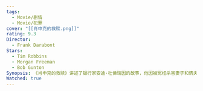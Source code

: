 ```yaml
---
tags:
  - Movie/剧情
  - Movie/犯罪
cover: "[[肖申克的救赎.png]]"
rating: 9.3
Director:
  - Frank Darabont
Stars:
  - Tim Robbins
  - Morgan Freeman
  - Bob Gunton
Synopsis: 《肖申克的救赎》讲述了银行家安迪·杜佛瑞因的故事，他因被冤枉杀害妻子和情夫而被判终身监禁，关押在肖申克监狱。安迪聪明冷静，在狱中赢得了狱友和狱警的信任，成为管理财务的能手，同时用他的智慧改善了监狱的环境。在漫长的牢狱生活中，安迪与瑞德建立了深厚的友谊。他修建了图书馆，为狱友争取更好的生活条件，同时暗中为自己精心策划了一个大胆的逃脱计划。最终，安迪通过20年的努力成功逃出监狱，揭露了监狱长的罪行，并为自己洗清冤屈。虽然安迪的经历充满坎坷，但对他来说，真正重要的是内心对自由的渴望和对希望的坚守。他最终向瑞德证明，无论身处何种困境，“希望是美好的事物，甚至是最美好的”。
Watched: true
---
```

